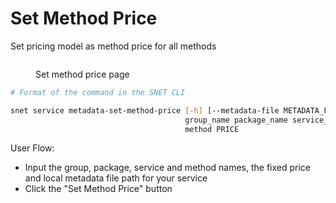 # Set Method Price

Set pricing model as method price for all methods

<figure><img src="../../../../../../../public/assets/images/products/TUI/Screenshot 2024-08-17 at 6.00.34 PM.png" alt=""><figcaption><p>Set method price page</p></figcaption></figure>

```bash
# Format of the command in the SNET CLI

snet service metadata-set-method-price [-h] [--metadata-file METADATA_FILE]
                                       group_name package_name service_name
                                       method PRICE
```

User Flow:

* Input the group, package, service and method names, the fixed price and local metadata file path for your service
* Click the "Set Method Price" button
